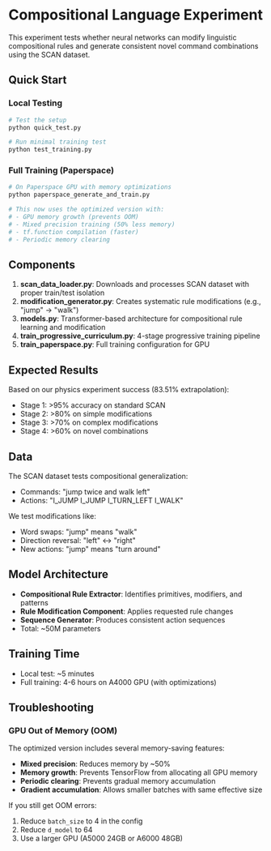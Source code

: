 # Compositional Language Experiment

This experiment tests whether neural networks can modify linguistic compositional rules and generate consistent novel command combinations using the SCAN dataset.

## Quick Start

### Local Testing
```bash
# Test the setup
python quick_test.py

# Run minimal training test
python test_training.py
```

### Full Training (Paperspace)
```bash
# On Paperspace GPU with memory optimizations
python paperspace_generate_and_train.py

# This now uses the optimized version with:
# - GPU memory growth (prevents OOM)
# - Mixed precision training (50% less memory)
# - tf.function compilation (faster)
# - Periodic memory clearing
```

## Components

1. **scan_data_loader.py**: Downloads and processes SCAN dataset with proper train/test isolation
2. **modification_generator.py**: Creates systematic rule modifications (e.g., "jump" → "walk")
3. **models.py**: Transformer-based architecture for compositional rule learning and modification
4. **train_progressive_curriculum.py**: 4-stage progressive training pipeline
5. **train_paperspace.py**: Full training configuration for GPU

## Expected Results

Based on our physics experiment success (83.51% extrapolation):
- Stage 1: >95% accuracy on standard SCAN
- Stage 2: >80% on simple modifications
- Stage 3: >70% on complex modifications  
- Stage 4: >60% on novel combinations

## Data

The SCAN dataset tests compositional generalization:
- Commands: "jump twice and walk left"
- Actions: "I_JUMP I_JUMP I_TURN_LEFT I_WALK"

We test modifications like:
- Word swaps: "jump" means "walk"
- Direction reversal: "left" ↔ "right"
- New actions: "jump" means "turn around"

## Model Architecture

- **Compositional Rule Extractor**: Identifies primitives, modifiers, and patterns
- **Rule Modification Component**: Applies requested rule changes
- **Sequence Generator**: Produces consistent action sequences
- Total: ~50M parameters

## Training Time

- Local test: ~5 minutes
- Full training: 4-6 hours on A4000 GPU (with optimizations)

## Troubleshooting

### GPU Out of Memory (OOM)
The optimized version includes several memory-saving features:
- **Mixed precision**: Reduces memory by ~50%
- **Memory growth**: Prevents TensorFlow from allocating all GPU memory
- **Periodic clearing**: Prevents gradual memory accumulation
- **Gradient accumulation**: Allows smaller batches with same effective size

If you still get OOM errors:
1. Reduce `batch_size` to 4 in the config
2. Reduce `d_model` to 64
3. Use a larger GPU (A5000 24GB or A6000 48GB)